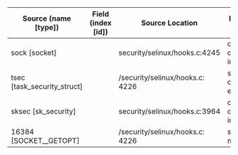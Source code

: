 | Source (name [type]) | Field (index [id]) | Source Location | Label at Source |
| -------------------- | ------------------ | --------------- | --------------- |
| sock [socket] |  | security/selinux/hooks.c:4245 | object, dynamic, input |
| tsec [task_security_struct] | | /security/selinux/hooks.c: 4226 | subject, dynamic, external |
| sksec [sk_security] |  | security/selinux/hooks.c:3964 | object, dynamic, input |
| 16384 [SOCKET__GETOPT] |  | /security/selinux/hooks.c: 4226 | static, mediator |